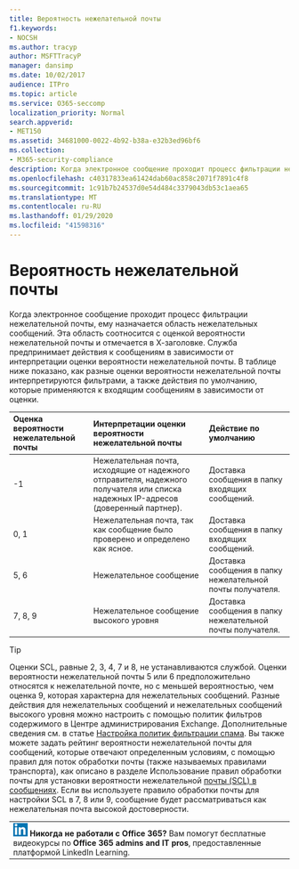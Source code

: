 ```yaml
---
title: Вероятность нежелательной почты
f1.keywords:
- NOCSH
ms.author: tracyp
author: MSFTTracyP
manager: dansimp
ms.date: 10/02/2017
audience: ITPro
ms.topic: article
ms.service: O365-seccomp
localization_priority: Normal
search.appverid:
- MET150
ms.assetid: 34681000-0022-4b92-b38a-e32b3ed96bf6
ms.collection:
- M365-security-compliance
description: Когда электронное сообщение проходит процесс фильтрации нежелательной почты, ему назначается область нежелательных сообщений. Эта область соотносится с оценкой вероятности нежелательной почты и отмечается в Х-заголовке. Служба предпринимает действия к сообщениям в зависимости от интерпретации оценки вероятности нежелательной почты. В таблице ниже показано, как разные оценки вероятности нежелательной почты интерпретируются фильтрами, а также действия по умолчанию, которые применяются к входящим сообщениям в зависимости от оценки.
ms.openlocfilehash: c40317833ea61424dab60ac858c2071f7891c4f8
ms.sourcegitcommit: 1c91b7b24537d0e54d484c3379043db53c1aea65
ms.translationtype: MT
ms.contentlocale: ru-RU
ms.lasthandoff: 01/29/2020
ms.locfileid: "41598316"
---
```

# <a name="spam-confidence-levels"></a>Вероятность нежелательной почты

Когда электронное сообщение проходит процесс фильтрации нежелательной почты, ему назначается область нежелательных сообщений. Эта область соотносится с оценкой вероятности нежелательной почты и отмечается в Х-заголовке. Служба предпринимает действия к сообщениям в зависимости от интерпретации оценки вероятности нежелательной почты. В таблице ниже показано, как разные оценки вероятности нежелательной почты интерпретируются фильтрами, а также действия по умолчанию, которые применяются к входящим сообщениям в зависимости от оценки.
  
|**Оценка вероятности нежелательной почты**|**Интерпретации оценки вероятности нежелательной почты**|**Действие по умолчанию**|
|:-----|:-----|:-----|
|-1|Нежелательная почта, исходящие от надежного отправителя, надежного получателя или списка надежных IP-адресов (доверенный партнер).|Доставка сообщения в папку входящих сообщений.|
|0, 1|Нежелательная почта, так как сообщение было проверено и определено как ясное.|Доставка сообщения в папку входящих сообщений.|
|5, 6|Нежелательное сообщение|Доставка сообщения в папку нежелательной почты получателя.|
|7, 8, 9|Нежелательное сообщение высокого уровня|Доставка сообщения в папку нежелательной почты получателя.|
   
> [!TIP]
> Оценки SCL, равные 2, 3, 4, 7 и 8, не устанавливаются службой. Оценки вероятности нежелательной почты 5 или 6 предположительно относятся к нежелательной почте, но с меньшей вероятностью, чем оценка 9, которая характерна для нежелательных сообщений. Разные действия для нежелательных сообщений и нежелательных сообщений высокого уровня можно настроить с помощью политик фильтров содержимого в Центре администрирования Exchange. Дополнительные сведения см. в статье [Настройка политик фильтрации спама](configure-your-spam-filter-policies.md). Вы также можете задать рейтинг вероятности нежелательной почты для сообщений, которые отвечают определенным условиям, с помощью правил для поток обработки почты (также называемых правилами транспорта), как описано в разделе Использование правил обработки почты для установки вероятности нежелательной [почты (SCL) в сообщениях](use-mail-flow-rules-to-set-the-spam-confidence-level-scl-in-messages.md). Если вы используете правило обработки почты для настройки SCL в 7, 8 или 9, сообщение будет рассматриваться как нежелательная почта высокой достоверности. 
  
||
|:-----|
|![Небольшой значок LinkedIn Learning](../media/eac8a413-9498-4220-8544-1e37d1aaea13.png) **Никогда не работали с Office 365?**         Вам помогут бесплатные видеокурсы по **Office 365 admins and IT pros**, предоставленные платформой LinkedIn Learning.|
   

